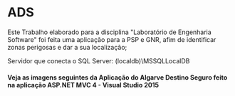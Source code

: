 # ADS

Este Trabalho elaborado para a disciplina "Laboratório de Engenharia Software" foi feita uma aplicação para a PSP e GNR, afim de identificar zonas perigosas e dar a sua localização;

Servidor que conecta o SQL Server: (localdb)\MSSQLLocalDB

#### Veja as imagens seguintes da Aplicação do Algarve Destino Seguro feito na aplicação ASP.NET MVC 4 - Visual Studio 2015



